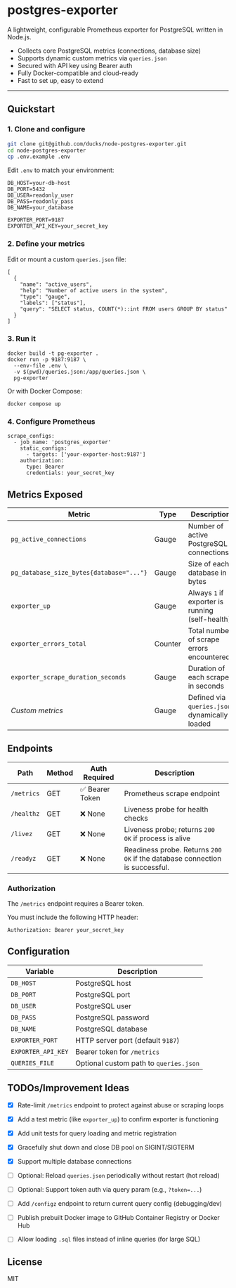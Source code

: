 # postgres-exporter

A lightweight, configurable Prometheus exporter for PostgreSQL written in Node.js.

- Collects core PostgreSQL metrics (connections, database size)
- Supports dynamic custom metrics via `queries.json`
- Secured with API key using Bearer auth
- Fully Docker-compatible and cloud-ready
- Fast to set up, easy to extend

---

## Quickstart

### 1. Clone and configure

```bash
git clone git@github.com/ducks/node-postgres-exporter.git
cd node-postgres-exporter
cp .env.example .env
```

Edit `.env` to match your environment:

```
DB_HOST=your-db-host
DB_PORT=5432
DB_USER=readonly_user
DB_PASS=readonly_pass
DB_NAME=your_database

EXPORTER_PORT=9187
EXPORTER_API_KEY=your_secret_key
```

### 2. Define your metrics

Edit or mount a custom `queries.json` file:

```
[
  {
    "name": "active_users",
    "help": "Number of active users in the system",
    "type": "gauge",
    "labels": ["status"],
    "query": "SELECT status, COUNT(*)::int FROM users GROUP BY status"
  }
]
```

### 3. Run it

```
docker build -t pg-exporter .
docker run -p 9187:9187 \
  --env-file .env \
  -v $(pwd)/queries.json:/app/queries.json \
  pg-exporter
```

Or with Docker Compose:

`docker compose up`

### 4. Configure Prometheus

```
scrape_configs:
  - job_name: 'postgres_exporter'
    static_configs:
      - targets: ['your-exporter-host:9187']
    authorization:
      type: Bearer
      credentials: your_secret_key
```

## Metrics Exposed

| Metric                                   | Type   | Description                                       |
|------------------------------------------|--------|---------------------------------------------------|
| `pg_active_connections`                  | Gauge  | Number of active PostgreSQL connections           |
| `pg_database_size_bytes{database="..."}` | Gauge  | Size of each database in bytes                    |
| `exporter_up`                            | Gauge  | Always `1` if exporter is running (self-health)   |
| `exporter_errors_total`                  | Counter| Total number of scrape errors encountered         |
| `exporter_scrape_duration_seconds`       | Gauge  | Duration of each scrape in seconds                |
| _Custom metrics_                         | Gauge  | Defined via `queries.json`, dynamically loaded    |

## Endpoints

| Path         | Method | Auth Required | Description                          |
|--------------|--------|----------------|--------------------------------------|
| `/metrics`   | GET    | ✅ Bearer Token | Prometheus scrape endpoint            |
| `/healthz`   | GET    | ❌ None         | Liveness probe for health checks      |
| `/livez`     | GET    | ❌ None         | Liveness probe; returns `200 OK` if process is alive     |
| `/readyz`    | GET    | ❌ None         | Readiness probe. Returns `200 OK` if the database connection is successful. |

### Authorization

The `/metrics` endpoint requires a Bearer token.

You must include the following HTTP header:
```
Authorization: Bearer your_secret_key
```

## Configuration

| Variable           | Description                            |
| ------------------ | -------------------------------------- |
| `DB_HOST`          | PostgreSQL host                        |
| `DB_PORT`          | PostgreSQL port                        |
| `DB_USER`          | PostgreSQL user                        |
| `DB_PASS`          | PostgreSQL password                    |
| `DB_NAME`          | PostgreSQL database                    |
| `EXPORTER_PORT`    | HTTP server port (default `9187`)      |
| `EXPORTER_API_KEY` | Bearer token for `/metrics`            |
| `QUERIES_FILE`     | Optional custom path to `queries.json` |

## TODOs/Improvement Ideas
- [x] Rate-limit `/metrics` endpoint to protect against abuse or scraping loops
- [x] Add a test metric (like `exporter_up`) to confirm exporter is functioning
- [x] Add unit tests for query loading and metric registration
- [x] Gracefully shut down and close DB pool on SIGINT/SIGTERM
- [x] Support multiple database connections

- [ ] Optional: Reload `queries.json` periodically without restart (hot reload)
- [ ] Optional: Support token auth via query param (e.g., `?token=...`)
- [ ] Add `/configz` endpoint to return current query config (debugging/dev)
- [ ] Publish prebuilt Docker image to GitHub Container Registry or Docker Hub
- [ ] Allow loading `.sql` files instead of inline queries (for large SQL)

## License

MIT
